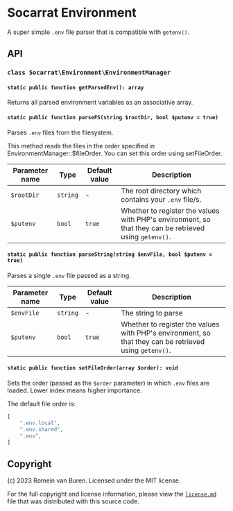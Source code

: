 # Socarrat Environment

A super simple `.env` file parser that is compatible with `getenv()`.

## API

### `class Socarrat\Environment\EnvironmentManager`

#### `static public function getParsedEnv(): array`

Returns all parsed environment variables as an associative array.

#### `static public function parseFS(string $rootDir, bool $putenv = true)`

Parses `.env` files from the filesystem.

This method reads the files in the order specified in EnvironmentManager::$fileOrder. You can set this order using setFileOrder.

| Parameter name | Type      | Default value | Description                                                                                            |
|----------------|-----------|---------------|--------------------------------------------------------------------------------------------------------|
| `$rootDir`     | `string`  | -             | The root directory which contains your `.env` file/s.                                                  |
| `$putenv`      | `bool`    | `true`        | Whether to register the values with PHP's environment, so that they can be retrieved using `getenv()`. |

#### `static public function parseString(string $envFile, bool $putenv = true)`

Parses a single `.env` file passed as a string.

| Parameter name | Type      | Default value | Description                                                                                            |
|----------------|-----------|---------------|--------------------------------------------------------------------------------------------------------|
| `$envFile`     | `string`  | -             | The string to parse                                                                                    |
| `$putenv`      | `bool`    | `true`        | Whether to register the values with PHP's environment, so that they can be retrieved using `getenv()`. |

#### `static public function setFileOrder(array $order): void`

Sets the order (passed as the `$order` parameter) in which `.env` files are loaded. Lower index means higher importance.

The default file order is:

```php
[
	".env.local",
	".env.shared",
	".env",
]
```

## Copyright

(c) 2023 Romein van Buren. Licensed under the MIT license.

For the full copyright and license information, please view the [`license.md`](./license.md) file that was distributed with this source code.
